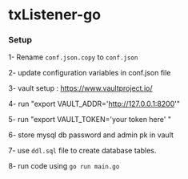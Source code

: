 # txListener-go

### Setup

1- Rename `conf.json.copy` to `conf.json`

2- update configuration variables in conf.json file

3- vault setup : https://www.vaultproject.io/ 

4- run "export VAULT_ADDR='http://127.0.0.1:8200'"

5- run "export VAULT_TOKEN='your token here' "

6- store mysql db password and admin pk in vault 

7- use `ddl.sql` file to create database tables. 

8- run code using `go run main.go`



